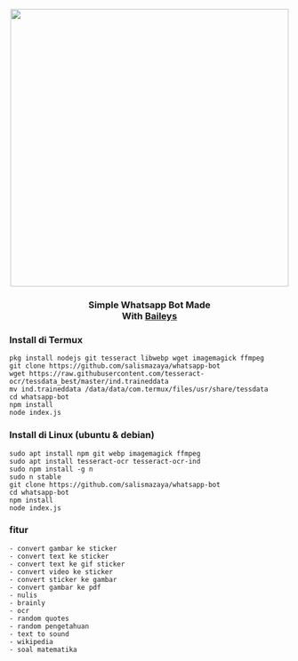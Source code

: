 <p align="center">
  <img src="https://i.postimg.cc/4Zz0WjN0/IMG-20210202-071517-319.jpg" width=500/>
</p>

<div align="center"><h3>Simple Whatsapp Bot Made <br>With <a href="https://github.com/adiwajshing/Baileys">Baileys</a></h3></div> 

### Install di Termux
````
pkg install nodejs git tesseract libwebp wget imagemagick ffmpeg
git clone https://github.com/salismazaya/whatsapp-bot
wget https://raw.githubusercontent.com/tesseract-ocr/tessdata_best/master/ind.traineddata
mv ind.traineddata /data/data/com.termux/files/usr/share/tessdata 
cd whatsapp-bot
npm install
node index.js
````

### Install di Linux (ubuntu & debian)
```
sudo apt install npm git webp imagemagick ffmpeg
sudo apt install tesseract-ocr tesseract-ocr-ind
sudo npm install -g n
sudo n stable
git clone https://github.com/salismazaya/whatsapp-bot
cd whatsapp-bot
npm install
node index.js
```

### fitur
```
- convert gambar ke sticker
- convert text ke sticker
- convert text ke gif sticker
- convert video ke sticker
- convert sticker ke gambar
- convert gambar ke pdf
- nulis
- brainly
- ocr
- random quotes
- random pengetahuan
- text to sound
- wikipedia
- soal matematika
```